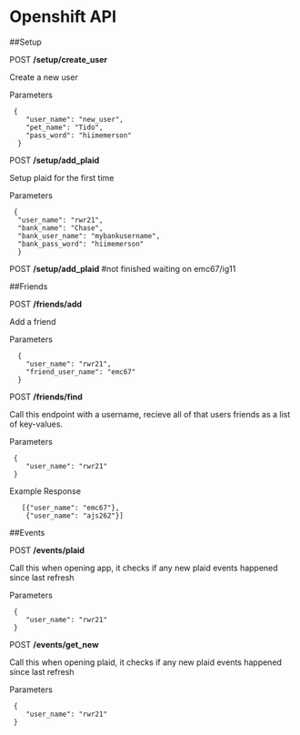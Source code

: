# Openshift API

##Setup

POST **/setup/create_user**  

Create a new user


Parameters  
 
```
 {
    "user_name": "new_user",  
    "pet_name": "Tido",  
    "pass_word": "hiimemerson"  
  }  
```


POST **/setup/add_plaid**  

Setup plaid for the first time  

Parameters  

```
 {  
  "user_name": "rwr21",
  "bank_name": "Chase",  
  "bank_user_name": "mybankusername",     
  "bank_pass_word": "hiimemerson"  
  }  
```


POST **/setup/add_plaid**  #not finished waiting on emc67/ig11




##Friends

POST **/friends/add**

Add a friend

Parameters  


```
  {  
    "user_name": "rwr21",  
    "friend_user_name": "emc67" 
  }  
```

POST **/friends/find**   

Call this endpoint with a username, recieve all of that users friends as a list of key-values.

Parameters  


```
 {  
    "user_name": "rwr21"  
 }  
```

Example Response

```
   [{"user_name": "emc67"}, 
    {"user_name": "ajs262"}]
``` 

##Events

POST **/events/plaid**   

Call this when opening app, it checks if any new plaid events happened since last refresh

Parameters  

```
 {  
    "user_name": "rwr21"  
 }  
```

POST **/events/get_new**   

Call this when opening plaid, it checks if any new plaid events happened since last refresh

Parameters  

```
 {  
    "user_name": "rwr21"  
 }  
```












